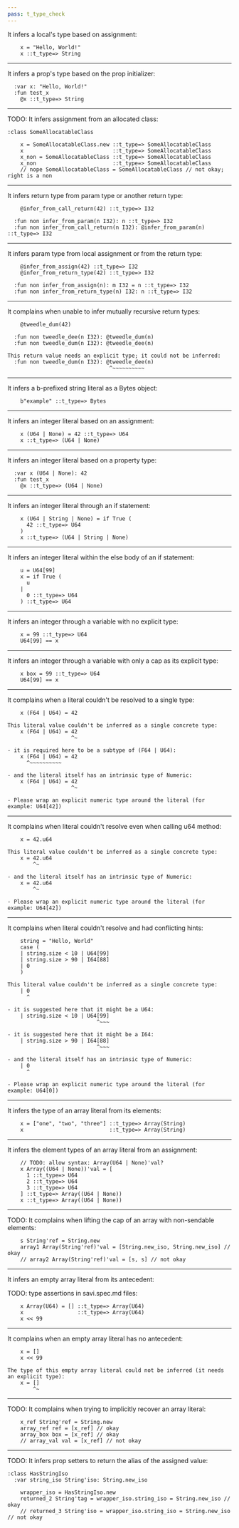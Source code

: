 ```yaml
---
pass: t_type_check
---
```


It infers a local's type based on assignment:

```savi
    x = "Hello, World!"
    x ::t_type=> String
```

---

It infers a prop's type based on the prop initializer:

```savi
  :var x: "Hello, World!"
  :fun test_x
    @x ::t_type=> String
```

---

TODO: It infers assignment from an allocated class:

```savi
:class SomeAllocatableClass
```
```savi
    x = SomeAllocatableClass.new ::t_type=> SomeAllocatableClass
    x                            ::t_type=> SomeAllocatableClass
    x_non = SomeAllocatableClass ::t_type=> SomeAllocatableClass
    x_non                        ::t_type=> SomeAllocatableClass
    // nope SomeAllocatableClass = SomeAllocatableClass // not okay; right is a non
```

---

It infers return type from param type or another return type:

```savi
    @infer_from_call_return(42) ::t_type=> I32

  :fun non infer_from_param(n I32): n ::t_type=> I32
  :fun non infer_from_call_return(n I32): @infer_from_param(n) ::t_type=> I32
```

---

It infers param type from local assignment or from the return type:

```savi
    @infer_from_assign(42) ::t_type=> I32
    @infer_from_return_type(42) ::t_type=> I32

  :fun non infer_from_assign(n): m I32 = n ::t_type=> I32
  :fun non infer_from_return_type(n) I32: n ::t_type=> I32
```

---

It complains when unable to infer mutually recursive return types:

```savi
    @tweedle_dum(42)

  :fun non tweedle_dee(n I32): @tweedle_dum(n)
  :fun non tweedle_dum(n I32): @tweedle_dee(n)
```
```error
This return value needs an explicit type; it could not be inferred:
  :fun non tweedle_dum(n I32): @tweedle_dee(n)
                                ^~~~~~~~~~~
```

---

It infers a b-prefixed string literal as a Bytes object:

```savi
    b"example" ::t_type=> Bytes
```

---

It infers an integer literal based on an assignment:

```savi
    x (U64 | None) = 42 ::t_type=> U64
    x ::t_type=> (U64 | None)
```

---

It infers an integer literal based on a property type:

```savi
  :var x (U64 | None): 42
  :fun test_x
    @x ::t_type=> (U64 | None)
```

---

It infers an integer literal through an if statement:

```savi
    x (U64 | String | None) = if True (
      42 ::t_type=> U64
    )
    x ::t_type=> (U64 | String | None)
```

---

It infers an integer literal within the else body of an if statement:

```savi
    u = U64[99]
    x = if True (
      u
    |
      0 ::t_type=> U64
    ) ::t_type=> U64
```

---

It infers an integer through a variable with no explicit type:

```savi
    x = 99 ::t_type=> U64
    U64[99] == x
```

---

It infers an integer through a variable with only a cap as its explicit type:

```savi
    x box = 99 ::t_type=> U64
    U64[99] == x
```

---

It complains when a literal couldn't be resolved to a single type:

```savi
    x (F64 | U64) = 42
```
```error
This literal value couldn't be inferred as a single concrete type:
    x (F64 | U64) = 42
                    ^~

- it is required here to be a subtype of (F64 | U64):
    x (F64 | U64) = 42
      ^~~~~~~~~~~

- and the literal itself has an intrinsic type of Numeric:
    x (F64 | U64) = 42
                    ^~

- Please wrap an explicit numeric type around the literal (for example: U64[42])
```

---

It complains when literal couldn't resolve even when calling u64 method:

```savi
    x = 42.u64
```
```error
This literal value couldn't be inferred as a single concrete type:
    x = 42.u64
        ^~

- and the literal itself has an intrinsic type of Numeric:
    x = 42.u64
        ^~

- Please wrap an explicit numeric type around the literal (for example: U64[42])
```

---

It complains when literal couldn't resolve and had conflicting hints:

```savi
    string = "Hello, World"
    case (
    | string.size < 10 | U64[99]
    | string.size > 90 | I64[88]
    | 0
    )
```
```error
This literal value couldn't be inferred as a single concrete type:
    | 0
      ^

- it is suggested here that it might be a U64:
    | string.size < 10 | U64[99]
                            ^~~~

- it is suggested here that it might be a I64:
    | string.size > 90 | I64[88]
                            ^~~~

- and the literal itself has an intrinsic type of Numeric:
    | 0
      ^

- Please wrap an explicit numeric type around the literal (for example: U64[0])
```

---

It infers the type of an array literal from its elements:

```savi
    x = ["one", "two", "three"] ::t_type=> Array(String)
    x                           ::t_type=> Array(String)
```

---

It infers the element types of an array literal from an assignment:

```savi
    // TODO: allow syntax: Array(U64 | None)'val?
    x Array((U64 | None))'val = [
      1 ::t_type=> U64
      2 ::t_type=> U64
      3 ::t_type=> U64
    ] ::t_type=> Array((U64 | None))
    x ::t_type=> Array((U64 | None))
```

---

TODO: It complains when lifting the cap of an array with non-sendable elements:

```savi
    s String'ref = String.new
    array1 Array(String'ref)'val = [String.new_iso, String.new_iso] // okay
    // array2 Array(String'ref)'val = [s, s] // not okay
```

---

It infers an empty array literal from its antecedent:

TODO: type assertions in savi.spec.md files:
```savi
    x Array(U64) = [] ::t_type=> Array(U64)
    x                 ::t_type=> Array(U64)
    x << 99
```

---

It complains when an empty array literal has no antecedent:

```savi
    x = []
    x << 99
```
```error
The type of this empty array literal could not be inferred (it needs an explicit type):
    x = []
        ^~
```

---

TODO: It complains when trying to implicitly recover an array literal:

```savi
    x_ref String'ref = String.new
    array_ref ref = [x_ref] // okay
    array_box box = [x_ref] // okay
    // array_val val = [x_ref] // not okay
```

---

TODO: It infers prop setters to return the alias of the assigned value:

```savi
:class HasStringIso
  :var string_iso String'iso: String.new_iso
```
```savi
    wrapper_iso = HasStringIso.new
    returned_2 String'tag = wrapper_iso.string_iso = String.new_iso // okay
    // returned_3 String'iso = wrapper_iso.string_iso = String.new_iso // not okay
```
